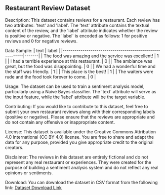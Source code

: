 Restaurant Review Dataset
------------------------

Description:
This dataset contains reviews for a restaurant. Each review has two attributes: 'text' and 'label'. The 'text' attribute contains the textual content of the review, and the 'label' attribute indicates whether the review is positive or negative. The 'label' is encoded as follows: 1 for positive reviews and 0 for negative reviews.

Data Sample:
| text                                                     | label |
|----------------------------------------------------------|-------|
| The food was amazing and the service was excellent!      | 1     |
| I had a terrible experience at this restaurant.         | 0     |
| The ambiance was great, but the food was disappointing.  | 0     |
| We had a wonderful time and the staff was friendly.      | 1     |
| This place is the best!                                 | 1     |
| The waiters were rude and the food took forever to come. | 0     |

Usage:
The dataset can be used to train a sentiment analysis model, particularly using a Naive Bayes classifier. The 'text' attribute will serve as the input feature, while the 'label' attribute will be the target variable.

Contributing:
If you would like to contribute to this dataset, feel free to submit your own restaurant reviews along with their corresponding labels (positive or negative). Please ensure that the reviews are appropriate and do not contain any offensive or inappropriate content.

License:
This dataset is available under the Creative Commons Attribution 4.0 International (CC BY 4.0) license. You are free to share and adapt the data for any purpose, provided you give appropriate credit to the original creators.

Disclaimer:
The reviews in this dataset are entirely fictional and do not represent any real restaurant or experiences. They were created for the purpose of building a sentiment analysis system and do not reflect any real opinions or sentiments.

Download:
You can download the dataset in CSV format from the following link: [Dataset Download Link]([https://example.com/restaurant_reviews.csv](https://github.com/Sairaju-9/Restaurant_review_system/blob/main/Restaurant_Reviews-211105-185708.tsv)https://github.com/Sairaju-9/Restaurant_review_system/blob/main/Restaurant_Reviews-211105-185708.tsv)
